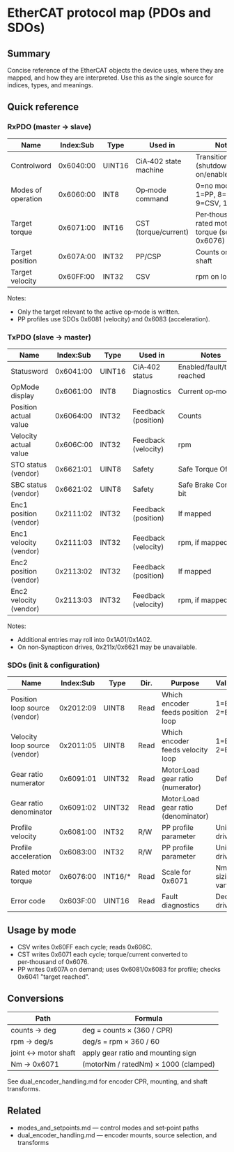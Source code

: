 # EtherCAT protocol map (PDOs and SDOs)

## Summary
Concise reference of the EtherCAT objects the device uses, where they are mapped, and how they are interpreted. Use this as the single source for indices, types, and meanings.

## Quick reference

### RxPDO (master → slave)

| Name               | Index:Sub | Type   | Used in                 | Notes                                                |
|--------------------|-----------|--------|-------------------------|------------------------------------------------------|
| Controlword        | 0x6040:00 | UINT16 | CiA‑402 state machine   | Transitions (shutdown/switch on/enabled)             |
| Modes of operation | 0x6060:00 | INT8   | Op‑mode command         | 0=no mode, 1=PP, 8=CSP, 9=CSV, 10=CST                |
| Target torque      | 0x6071:00 | INT16  | CST (torque/current)    | Per‑thousand of rated motor torque (see 0x6076)      |
| Target position    | 0x607A:00 | INT32  | PP/CSP                  | Counts on loop shaft                                 |
| Target velocity    | 0x60FF:00 | INT32  | CSV                     | rpm on loop shaft                                    |

Notes:
- Only the target relevant to the active op‑mode is written.
- PP profiles use SDOs 0x6081 (velocity) and 0x6083 (acceleration).

### TxPDO (slave → master)

| Name                        | Index:Sub | Type   | Used in               | Notes                          |
|-----------------------------|-----------|--------|-----------------------|--------------------------------|
| Statusword                  | 0x6041:00 | UINT16 | CiA‑402 status        | Enabled/fault/target reached   |
| OpMode display              | 0x6061:00 | INT8   | Diagnostics           | Current op‑mode                |
| Position actual value       | 0x6064:00 | INT32  | Feedback (position)   | Counts                         |
| Velocity actual value       | 0x606C:00 | INT32  | Feedback (velocity)   | rpm                            |
| STO status (vendor)         | 0x6621:01 | UINT8  | Safety                | Safe Torque Off bit            |
| SBC status (vendor)         | 0x6621:02 | UINT8  | Safety                | Safe Brake Control bit         |
| Enc1 position (vendor)      | 0x2111:02 | INT32  | Feedback (position)   | If mapped                      |
| Enc1 velocity (vendor)      | 0x2111:03 | INT32  | Feedback (velocity)   | rpm, if mapped                 |
| Enc2 position (vendor)      | 0x2113:02 | INT32  | Feedback (position)   | If mapped                      |
| Enc2 velocity (vendor)      | 0x2113:03 | INT32  | Feedback (velocity)   | rpm, if mapped                 |

Notes:
- Additional entries may roll into 0x1A01/0x1A02.
- On non‑Synapticon drives, 0x211x/0x6621 may be unavailable.

### SDOs (init & configuration)

| Name                          | Index:Sub | Type    | Dir.  | Purpose                             | Values/Notes               |
|-------------------------------|-----------|---------|-------|-------------------------------------|----------------------------|
| Position loop source (vendor) | 0x2012:09 | UINT8   | Read  | Which encoder feeds position loop   | 1=Enc1, 2=Enc2             |
| Velocity loop source (vendor) | 0x2011:05 | UINT8   | Read  | Which encoder feeds velocity loop   | 1=Enc1, 2=Enc2             |
| Gear ratio numerator          | 0x6091:01 | UINT32  | Read  | Motor:Load gear ratio (numerator)   | Defaults to 1               |
| Gear ratio denominator        | 0x6091:02 | UINT32  | Read  | Motor:Load gear ratio (denominator) | Defaults to 1               |
| Profile velocity              | 0x6081:00 | INT32   | R/W   | PP profile parameter                | Units per drive             |
| Profile acceleration          | 0x6083:00 | INT32   | R/W   | PP profile parameter                | Units per drive             |
| Rated motor torque            | 0x6076:00 | INT16/* | Read  | Scale for 0x6071                    | Nm, vendor sizing may vary  |
| Error code                    | 0x603F:00 | UINT16  | Read  | Fault diagnostics                    | Decoded in driver           |

## Usage by mode
- CSV writes 0x60FF each cycle; reads 0x606C.
- CST writes 0x6071 each cycle; torque/current converted to per‑thousand of 0x6076.
- PP writes 0x607A on demand; uses 0x6081/0x6083 for profile; checks 0x6041 "target reached".

## Conversions

| Path                | Formula                                 |
|---------------------|-----------------------------------------|
| counts → deg        | deg = counts × (360 / CPR)              |
| rpm → deg/s         | deg/s = rpm × 360 / 60                  |
| joint ↔ motor shaft | apply gear ratio and mounting sign      |
| Nm → 0x6071         | (motorNm / ratedNm) × 1000 (clamped)    |

See dual_encoder_handling.md for encoder CPR, mounting, and shaft transforms.

## Related
- modes_and_setpoints.md — control modes and set‑point paths
- dual_encoder_handling.md — encoder mounts, source selection, and transforms
